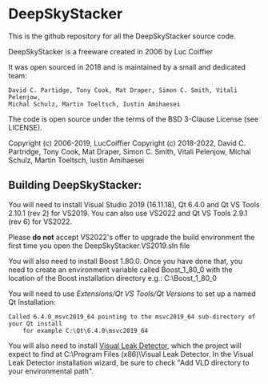 DeepSkyStacker
==============

This is the github repository for all the DeepSkyStacker source code.

DeepSkyStacker is a freeware created in 2006 by Luc Coiffier

It was open sourced in 2018 and is maintained by a small and dedicated team:

	David C. Partidge, Tony Cook, Mat Draper, Simon C. Smith, Vitali Pelenjow,
	Michal Schulz, Martin Toeltsch, Iustin Amihaesei

The code is open source under the terms of the BSD 3-Clause License (see LICENSE).

Copyright (c) 2006-2019, LucCoiffier 
Copyright (c) 2018-2022, David C. Partridge, Tony Cook, Mat Draper,
					Simon C. Smith, Vitali Pelenjow, Michal Schulz,
					Martin Toeltsch, Iustin Amihaesei
					
Building DeepSkyStacker:
------------------------

You will need to install Visual Studio 2019 (16.11.18), Qt 6.4.0 and Qt VS Tools 2.10.1 (rev 2) for
VS2019.   You can also use VS2022 and Qt VS Tools 2.9.1 (rev 6) for VS2022.

Please **do not** accept VS2022's offer to upgrade the build environment the first time you open the
DeepSkyStacker.VS2019.sln file

You will also need to install Boost 1.80.0.  Once you have done that, you need to create an environment
variable called Boost_1_80_0 with the location of the Boost installation directory e.g.:
C:\Boost_1_80_0

You will need to use *Extensions/Qt VS Tools/Qt Versions* to set up a named Qt Installation:

	Called 6.4.0_msvc2019_64 pointing to the msvc2019_64 sub-directory of your Qt install
		for example C:\Qt\6.4.0\msvc2019_64
		
You will also need to install [Visual Leak Detector](https://github.com/oneiric/vld/releases/tag/v2.7.0), which
the project will expect to find at C:\Program Files (x86)\Visual Leak Detector.
In the Visual Leak Detector installation wizard, be sure to check "Add VLD directory to your environmental path".

